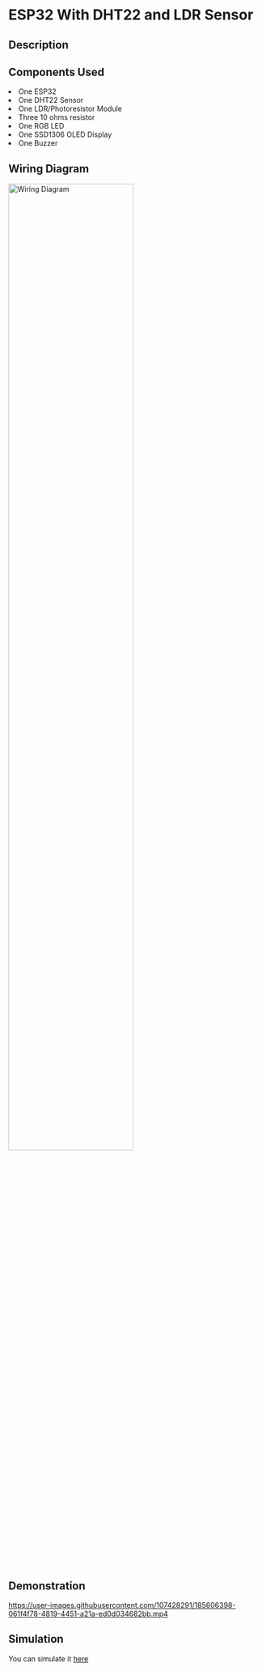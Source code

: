 # ESP32 With DHT22 and LDR Sensor

## Description

## Components Used
<li>One ESP32</li>
<li>One DHT22 Sensor</li>
<li>One LDR/Photoresistor Module</li>
<li>Three 10 ohms resistor</li>
<li>One RGB LED</li>
<li>One SSD1306 OLED Display</li>
<li>One Buzzer</li>

## Wiring Diagram
<img alt="Wiring Diagram" src="https://i.ibb.co/DgKHYgf/Screenshot-555.png" width="70%" height="70%">

## Demonstration
https://user-images.githubusercontent.com/107428291/185606398-061f4f78-4819-4451-a21a-ed0d034682bb.mp4


## Simulation
You can simulate it [here](https://wokwi.com/projects/340401998036730452)

